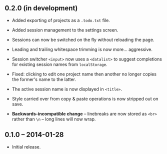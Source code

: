 0.2.0 (in development)
----------------------

* Added exporting of projects as a `.todo.txt` file.

* Added session management to the settings screen.

* Sessions can now be switched on the fly without reloading the page.

* Leading and trailing whitespace trimming is now more&hellip; aggressive.

* Session switcher `<input>` now uses a `<datalist>` to suggest completions for
  existing session names from `localStorage`.

* Fixed: clicking to edit one project name then another no longer copies the
  former's name to the latter.

* The active session name is now displayed in `<title>`.

* Style carried over from copy &amp; paste operations is now stripped out on
  save.

* **Backwards-incompatible change** &ndash; linebreaks are now stored as `<br>`
  rather than `\n` &ndash; long lines will now wrap.

0.1.0 &ndash; 2014-01-28
------------------------

* Initial release.